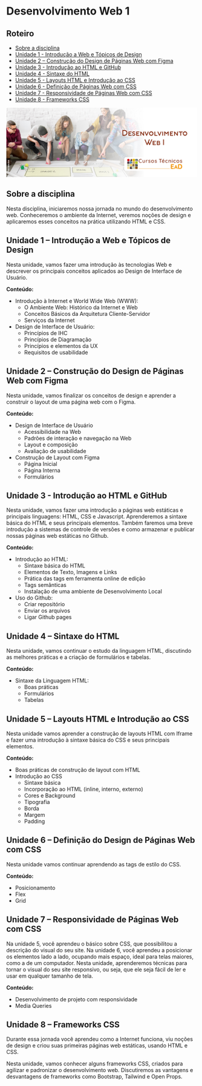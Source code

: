 # Desenvolvimento Web 1

## Roteiro

- [Sobre a disciplina](#sobre-a-disciplina)
- [Unidade 1 - Introdução a Web e Tópicos de Design](#unidade-1--introdução-a-web-e-tópicos-de-design)
- [Unidade 2 – Construção do Design de Páginas Web com Figma](#unidade-2--construção-do-design-de-páginas-web-com-figma)
- [Unidade 3 - Introdução ao HTML e GitHub](#unidade-3---introdução-ao-html-e-github)
- [Unidade 4 - Sintaxe do HTML](#unidade-4--sintaxe-do-html)
- [Unidade 5 - Layouts HTML e Introdução ao CSS](#unidade-5--layouts-html-e-introdução-ao-css)
- [Unidade 6 - Definição de Páginas Web com CSS](#unidade-6--definição-do-design-de-páginas-web-com-css)
- [Unidade 7 - Responsividade de Páginas Web com CSS](#unidade-7--responsividade-de-páginas-web-com-css)
- [Unidade 8 - Frameworks CSS](#unidade-8--frameworks-css)

![Banner de Apresentação do Repositório da Disciplina de Desenvolvimento Web 1 do Curso Técnico em Informática para Internet do IFCE.](./assets/banner.jpg)

## Sobre a disciplina

Nesta disciplina, iniciaremos nossa jornada no mundo do desenvolvimento web. Conheceremos o ambiente da Internet, veremos noções de design e aplicaremos esses conceitos na prática utilizando HTML e CSS.

## Unidade 1 – Introdução a Web e Tópicos de Design

Nesta unidade, vamos fazer uma introdução às tecnologias Web e descrever os principais conceitos aplicados ao Design de Interface de Usuário.

**Conteúdo:**

- Introdução à Internet e World Wide Web (WWW):
  - O Ambiente Web: Histórico da Internet e Web
  - Conceitos Básicos da Arquitetura Cliente-Servidor
  - Serviços da Internet
- Design de Interface de Usuário:
  - Princípios de IHC
  - Princípios de Diagramação
  - Princípios e elementos da UX
  - Requisitos de usabilidade

## Unidade 2 – Construção do Design de Páginas Web com Figma

Nesta unidade, vamos finalizar os conceitos de design e aprender a construir o layout de uma página web com o Figma.

**Conteúdo:**

- Design de Interface de Usuário
  - Acessibilidade na Web
  - Padrões de interação e navegação na Web
  - Layout e composição
  - Avaliação de usabilidade
- Construção de Layout com Figma
  - Página Inicial
  - Página Interna
  - Formulários

## Unidade 3 - Introdução ao HTML e GitHub

Nesta unidade, vamos fazer uma introdução a páginas web estáticas e principais linguagens: HTML, CSS e Javascript. Aprenderemos a sintaxe básica do HTML e seus principais elementos. Também faremos uma breve introdução a sistemas de controle de versões e como armazenar e publicar nossas páginas web estáticas no Github.

**Conteúdo:**

- Introdução ao HTML:
  - Sintaxe básica do HTML
  - Elementos de Texto, Imagens e Links
  - Prática das tags em ferramenta online de edição
  - Tags semânticas
  - Instalação de uma ambiente de Desenvolvimento Local
- Uso do Github:
  - Criar repositório
  - Enviar os arquivos
  - Ligar Github pages

## Unidade 4 – Sintaxe do HTML

Nesta unidade, vamos continuar o estudo da linguagem HTML, discutindo as melhores práticas e a criação de formulários e tabelas.

**Conteúdo:**

- Sintaxe da Linguagem HTML:
  - Boas práticas
  - Formulários
  - Tabelas

## Unidade 5 – Layouts HTML e Introdução ao CSS

Nesta unidade vamos aprender a construção de layouts HTML com Iframe e fazer uma introdução à sintaxe básica do CSS e seus principais elementos.

**Conteúdo:**

- Boas práticas de construção de layout com HTML
- Introdução ao CSS
  - Sintaxe básica
  - Incorporação ao HTML (inline, interno, externo)
  - Cores e Background
  - Tipografia
  - Borda
  - Margem
  - Padding

## Unidade 6 – Definição do Design de Páginas Web com CSS

Nesta unidade vamos continuar aprendendo as tags de estilo do CSS.

**Conteúdo:**

- Posicionamento
- Flex
- Grid

## Unidade 7 – Responsividade de Páginas Web com CSS

Na unidade 5, você aprendeu o básico sobre CSS, que possibilitou a descrição do visual do seu site. Na unidade 6, você aprendeu a posicionar os elementos lado a lado, ocupando mais espaço, ideal para telas maiores, como a de um computador. Nesta unidade, aprenderemos técnicas para tornar o visual do seu site responsivo, ou seja, que ele seja fácil de ler e usar em qualquer tamanho de tela.

**Conteúdo:**

- Desenvolvimento de projeto com responsividade
- Media Queries

## Unidade 8 – Frameworks CSS

Durante essa jornada você aprendeu como a Internet funciona, viu noções de design e criou suas primeiras páginas web estáticas, usando HTML e CSS.

Nesta unidade, vamos conhecer alguns frameworks CSS, criados para agilizar e padronizar o desenvolvimento web. Discutiremos as vantagens e desvantagens de frameworks como Bootstrap, Tailwind e Open Props.
